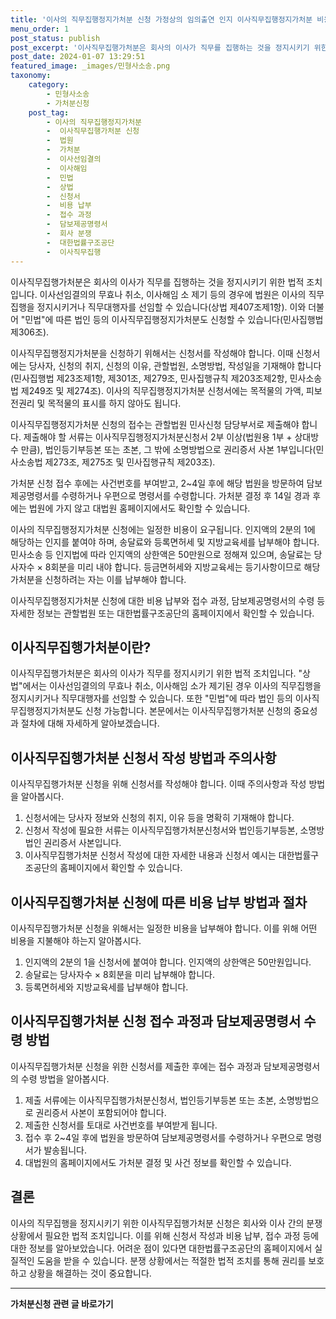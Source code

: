 ```yaml
---
title: '이사의 직무집행정지가처분 신청 가정상의 임의출연 인지 이사직무집행정지가처분 비용 및 접수 과정'
menu_order: 1
post_status: publish
post_excerpt: '이사직무집행가처분은 회사의 이사가 직무를 집행하는 것을 정지시키기 위한 법적 조치입니다. 이사선임결의의 무효나 취소, 이사해임 소 제기 등의 경우에 법원은 이사의 직무집행을 정지시키거나 직무대행자를 선임할 수 있습니다 상법 제407조제1항 . 이와 더불어  민법 에 따른 법인 등의 이사직무집행정지가처분도 신청할 수 있습니다 민사집행법 제306조 .'
post_date: 2024-01-07 13:29:51
featured_image: _images/민형사소송.png
taxonomy:
    category:
        - 민형사소송
        - 가처분신청
    post_tag:
        - 이사의 직무집행정지가처분
        -  이사직무집행가처분 신청
        -  법원
        -  가처분
        -  이사선임결의
        -  이사해임
        -  민법
        -  상법
        -  신청서
        -  비용 납부
        -  접수 과정
        -  담보제공명령서
        -  회사 분쟁
        -  대한법률구조공단
        -  이사직무집행
---
```



이사직무집행가처분은 회사의 이사가 직무를 집행하는 것을 정지시키기 위한 법적 조치입니다. 이사선임결의의 무효나 취소, 이사해임 소 제기 등의 경우에 법원은 이사의 직무집행을 정지시키거나 직무대행자를 선임할 수 있습니다(상법 제407조제1항). 이와 더불어 "민법"에 따른 법인 등의 이사직무집행정지가처분도 신청할 수 있습니다(민사집행법 제306조).

이사직무집행정지가처분을 신청하기 위해서는 신청서를 작성해야 합니다. 이때 신청서에는 당사자, 신청의 취지, 신청의 이유, 관할법원, 소명방법, 작성일을 기재해야 합니다(민사집행법 제23조제1항, 제301조, 제279조, 민사집행규칙 제203조제2항, 민사소송법 제249조 및 제274조). 이사의 직무집행정지가처분 신청서에는 목적물의 가액, 피보전권리 및 목적물의 표시를 하지 않아도 됩니다.

이사직무집행정지가처분 신청의 접수는 관할법원 민사신청 담당부서로 제출해야 합니다. 제출해야 할 서류는 이사직무집행정지가처분신청서 2부 이상(법원용 1부 + 상대방 수 만큼), 법인등기부등본 또는 초본, 그 밖에 소명방법으로 권리증서 사본 1부입니다(민사소송법 제273조, 제275조 및 민사집행규칙 제203조). 

가처분 신청 접수 후에는 사건번호를 부여받고, 2~4일 후에 해당 법원을 방문하여 담보제공명령서를 수령하거나 우편으로 명령서를 수령합니다. 가처분 결정 후 14일 경과 후에는 법원에 가지 않고 대법원 홈페이지에서도 확인할 수 있습니다.

이사의 직무집행정지가처분 신청에는 일정한 비용이 요구됩니다. 인지액의 2분의 1에 해당하는 인지를 붙여야 하며, 송달료와 등록면허세 및 지방교육세를 납부해야 합니다. 민사소송 등 인지법에 따라 인지액의 상한액은 50만원으로 정해져 있으며, 송달료는 당사자수 × 8회분을 미리 내야 합니다. 등금면허세와 지방교육세는 등기사항이므로 해당 가처분을 신청하려는 자는 이를 납부해야 합니다.

이사직무집행정지가처분 신청에 대한 비용 납부와 접수 과정, 담보제공명령서의 수령 등 자세한 정보는 관할법원 또는 대한법률구조공단의 홈페이지에서 확인할 수 있습니다.

## 이사직무집행가처분이란?
이사직무집행가처분은 회사의 이사가 직무를 정지시키기 위한 법적 조치입니다. "상법"에서는 이사선임결의의 무효나 취소, 이사해임 소가 제기된 경우 이사의 직무집행을 정지시키거나 직무대행자를 선임할 수 있습니다. 또한 "민법"에 따라 법인 등의 이사직무집행정지가처분도 신청 가능합니다. 본문에서는 이사직무집행가처분 신청의 중요성과 절차에 대해 자세하게 알아보겠습니다.

## 이사직무집행가처분 신청서 작성 방법과 주의사항
이사직무집행가처분 신청을 위해 신청서를 작성해야 합니다. 이때 주의사항과 작성 방법을 알아봅시다.
1. 신청서에는 당사자 정보와 신청의 취지, 이유 등을 명확히 기재해야 합니다.
2. 신청서 작성에 필요한 서류는 이사직무집행가처분신청서와 법인등기부등본, 소명방법인 권리증서 사본입니다.
3. 이사직무집행가처분 신청서 작성에 대한 자세한 내용과 신청서 예시는 대한법률구조공단의 홈페이지에서 확인할 수 있습니다.

## 이사직무집행가처분 신청에 따른 비용 납부 방법과 절차
이사직무집행가처분 신청을 위해서는 일정한 비용을 납부해야 합니다. 이를 위해 어떤 비용을 지불해야 하는지 알아봅시다.
1. 인지액의 2분의 1을 신청서에 붙여야 합니다. 인지액의 상한액은 50만원입니다.
2. 송달료는 당사자수 × 8회분을 미리 납부해야 합니다.
3. 등록면허세와 지방교육세를 납부해야 합니다.

## 이사직무집행가처분 신청 접수 과정과 담보제공명령서 수령 방법
이사직무집행가처분 신청을 위한 신청서를 제출한 후에는 접수 과정과 담보제공명령서의 수령 방법을 알아봅시다.
1. 제출 서류에는 이사직무집행가처분신청서, 법인등기부등본 또는 초본, 소명방법으로 권리증서 사본이 포함되어야 합니다.
2. 제출한 신청서를 토대로 사건번호를 부여받게 됩니다.
3. 접수 후 2~4일 후에 법원을 방문하여 담보제공명령서를 수령하거나 우편으로 명령서가 발송됩니다.
4. 대법원의 홈페이지에서도 가처분 결정 및 사건 정보를 확인할 수 있습니다.

## 결론

이사의 직무집행을 정지시키기 위한 이사직무집행가처분 신청은 회사와 이사 간의 분쟁 상황에서 필요한 법적 조치입니다. 이를 위해 신청서 작성과 비용 납부, 접수 과정 등에 대한 정보를 알아보았습니다. 어려운 점이 있다면 대한법률구조공단의 홈페이지에서 실질적인 도움을 받을 수 있습니다. 분쟁 상황에서는 적절한 법적 조치를 통해 권리를 보호하고 상황을 해결하는 것이 중요합니다.
<!-- wp:separator -->
<hr class="wp-block-separator has-alpha-channel-opacity"/>
<!-- /wp:separator -->

<!-- wp:group {"backgroundColor":"base","layout":{"type":"constrained"}} -->
<div class="wp-block-group has-base-background-color has-background"><!-- wp:paragraph {"align":"center","fontSize":"medium"} -->
<p class="has-text-align-center has-large-font-size"><strong>가처분신청 관련 글 바로가기</strong></p>
<!-- /wp:paragraph -->


<!-- wp:latest-posts
{"categories":[{"id":14597,"count":19,"description":"","link":"https://uknowlaw.com/category/%ea%b0%80%ec%b2%98%eb%b6%84%ec%8b%a0%ec%b2%ad/","name":"가처분신청","slug":"가처분신청","taxonomy":"category","parent":0,"meta":[],"_links":{"self":[{"href":"https://uknowlaw.com/wp-json/wp/v2/categories/14597"}],"collection":[{"href":"https://uknowlaw.com/wp-json/wp/v2/categories"}],"about":[{"href":"https://uknowlaw.com/wp-json/wp/v2/taxonomies/category"}],"wp:post_type":[{"href":"https://uknowlaw.com/wp-json/wp/v2/posts?categories=14597"}],"curies":[{"name":"wp","href":"https://api.w.org/{rel}","templated":true}]}}],"postsToShow":100,"excerptLength":28,"postLayout":"grid","columns":2,"featuredImageAlign":"left","featuredImageSizeSlug":"large","fontSize":"small"} /--></div>
<!-- /wp:group -->